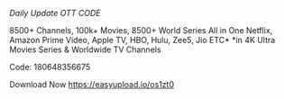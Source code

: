 *Daily Update OTT CODE*

8500+ Channels, 100k+ Movies, 8500+ World Series
All in One Netflix, Amazon Prime Video, Apple TV, HBO, Hulu, Zee5, Jio ETC* *in 4K Ultra Movies Series & Worldwide TV Channels

Code: 180648356675

Download Now https://easyupload.io/os1zt0
